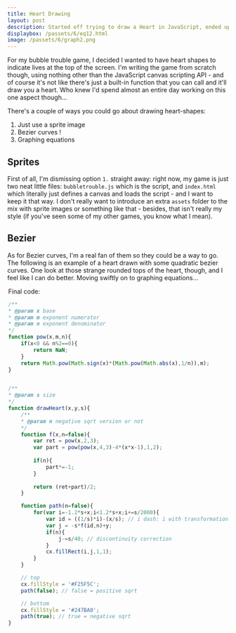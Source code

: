 ```yaml
---
title: Heart Drawing
layout: post
description: Started off trying to draw a Heart in JavaScript, ended up grazing the complex realm for the first time...
displaybox: /passets/6/eq12.html
image: /passets/6/graph2.png
---
```


<style>
.content img, .content .youtube, .content svg {
    max-width: 500px;
}
@media only screen and (max-width: 670px){
    .content img, .content .youtube, .content svg {
        max-width: 100%;
    }
}
</style>

<!-- todo add link -->
For my bubble trouble game, I decided I wanted to have heart shapes to indicate lives at the top of the screen. I'm writing the game from scratch though, using nothing other than the JavaScript canvas scripting API - and of course it's not like there's just a built-in function that you can call and it'll draw you a heart. Who knew I'd spend almost an entire day working on this one aspect though...

There's a couple of ways you could go about drawing heart-shapes:
1. Just use a sprite image
2. Bezier curves !
3. Graphing equations

## Sprites

First of all, I'm dismissing option `1.` straight away: right now, my game is just two neat little files: `bubbletrouble.js` which is the script, and `index.html` which literally just defines a canvas and loads the script - and I want to keep it that way. I don't really want to introduce an extra `assets` folder to the mix with sprite images or something like that - besides, that isn't really my style (if you've seen some of my other games, you know what I mean).

## Bezier

As for Bezier curves, I'm a real fan of them so they could be a way to go. The following is an example of a heart drawn with some quadratic bezier curves. One look at those strange rounded tops of the heart, though, and I feel like I can do better. Moving swiftly on to graphing equations...

<div class="contentbox" style="
    max-width: 500px;
    margin: 0 auto;
">
    <canvas id='cbezier'></canvas>
    <script>
        (function(){
            var c = document.getElementById('cbezier'),
            cx = c.getContext('2d');

            function draw(){
                cx.clearRect(0,0,cx.canvas.width,cx.canvas.height);

                var w = c.width*0.7, h = c.height*0.7;
                var d = Math.min(w, h);
                var k = 10;
                cx.moveTo(k, k + d / 4);
                cx.quadraticCurveTo(k, k, k + d / 4, k);
                cx.quadraticCurveTo(k + d / 2, k, k + d / 2, k + d / 4);
                cx.quadraticCurveTo(k + d / 2, k, k + d * 3/4, k);
                cx.quadraticCurveTo(k + d, k, k + d, k + d / 4);
                cx.quadraticCurveTo(k + d, k + d / 2, k + d * 3/4, k + d * 3/4);
                cx.lineTo(k + d / 2, k + d);
                cx.lineTo(k + d / 4, k + d * 3/4);
                cx.quadraticCurveTo(k, k + d / 2, k, k + d / 4);
                cx.stroke();
            }

            function resizeCanvas() {
                c.width = c.parentElement.clientWidth-40;
                c.height = c.width*(3/4); // ratio
                draw();
            }
            window.addEventListener('resize', resizeCanvas, false);
            resizeCanvas();
        })();
    </script>
</div>

## Graphing Equations

This is basically the focus of this article, and it's what I experimented around with the most. I found a couple of heart equations [on Wolfram MathWorld](http://mathworld.wolfram.com/HeartCurve.html) and here are two I liked...

### Equation 1

$$
\left(x^2+y^2-1\right)^3-x^2y^3=0
$$

![equation 1](https://i.imgur.com/0gjvKGJ.png)

This equation is quite neat. The intersection points with the axes are at nice values and it probably looks the best out of all the hearts here.

I first rearranged the equation into a $$y=f(x)$$ form so that I can graph it easier with code:

![rearranging](https://i.imgur.com/vtqz0Zd.jpg)

<center>It was just a case of collecting like terms and completing the square.</center>

This is the rearranged version:

{% comment %}
$$
y=\frac{
    x^{\frac{2}{3}}
    \pm
    \sqrt{
        x^{\frac{4}{3}}
        -4(x^2-1)
    }
}{2}
$$
<!-- katex not rendering properly. Fallback below -->
{% endcomment %}

<a href="https://www.codecogs.com/eqnedit.php?latex=\dpi{130}&space;y=\frac{&space;x^{\frac{2}{3}}&space;\pm&space;\sqrt{&space;x^{\frac{4}{3}}&space;-4(x^2-1)&space;}&space;}{2}" target="_blank"><img src="https://latex.codecogs.com/png.latex?\dpi{130}&space;y=\frac{&space;x^{\frac{2}{3}}&space;\pm&space;\sqrt{&space;x^{\frac{4}{3}}&space;-4(x^2-1)&space;}&space;}{2}" title="y=\frac{ x^{\frac{2}{3}} \pm \sqrt{ x^{\frac{4}{3}} -4(x^2-1) } }{2}"/></a>

Here's how I implemented the drawing of this equation:

```js
/**
 * @param s size
 */
function drawHeart(x,y,s){
    /**
     * @param n negative sqrt version or not
     */
    function f(x,n=false){
        var ret = Math.pow(x,2,3);
        var part = Math.pow(Math.pow(x,4,3)-4*(x*x-1),1,2);
        
        if(n){
            part*=-1;
        }
        
        return (ret+part)/2;
    }

    function path(n=false){
        for(var i=-1.2*s+x;i<1.2*s+x;i+=s/2000){
            var id = ((1/s)*i)-(x/s); // i dash: i with transformations applied
            var j = -s*f(id,n)+y;
            if(n){
                j-=s/40; // discontinuity correction
            }
            cx.fillRect(i,j,1,1); // draw pixel at (i,j)
        }
    }

    // top
    path(false); // false = positive sqrt

    // bottom
    path(true); // true = negative sqrt
}
```

Note:<br>
The equation has a $$\pm$$ so I had to split the drawing into two parts: one where I take the positive sqrt (red) and one where I take the negative sqrt (blue) for that bit in the equation. Guess it takes two halves to draw a heart :)  <sup>(they're not halves area-wise though)</sup>

![](https://i.imgur.com/5B0THmP.png)
<center>Here are the two halves</center>

Other notes:
1. The 'discontinuity correction' refers to an adjustment I made to move the bottom part up slightly so that it looks like the two parts are more connected.
2. The y coordinate is flipped because the coordinate system is such that the origin is the top-left in JavaScript (usually the case with programs)
3. I do some transformations (see the variable 'id') so that the drawing takes into account the specified x and y locations as well as the 's' (size multiplier) variable
4. The domain of the equation is taken roughly to be $$-1.2<x<1.2$$
5. The 's' variable is divided by 2000 to approximately convert the unit of 's' to pixels.

Here is the result:

<div class="contentbox" style="
    max-width: 500px;
    margin: 0 auto;
">
    <canvas id='ceq11'></canvas>
    <script>
        (function(){
        var c = document.getElementById('ceq11'),
        cx = c.getContext('2d');

        function resizeCanvas() {
            c.width = c.parentElement.clientWidth-40;
            c.height = c.width*(3/4); // ratio
            draw();
        }
        window.addEventListener('resize', resizeCanvas, false);
        resizeCanvas();

        /**
        * @param s size
        */
        function drawHeart(x,y,s){
            /**
            * @param n negative sqrt version or not
            */
            function f(x,n=false){
                var ret = Math.pow(x,2/3);
                var part = Math.pow(Math.pow(x,4/3)-4*(x*x-1),1/2);
                
                if(n){
                    part*=-1;
                }
                
                return (ret+part)/2;
            }

            function path(n=false){
                for(var i=-1.2*s+x;i<1.2*s+x;i+=s/2000){
                    var id = ((1/s)*i)-(x/s); // i dash: i with transformations applied
                    var j = -s*f(id,n)+y;
                    if(n){
                        j-=s/40; // discontinuity correction
                    }
                    cx.fillRect(i,j,1,1);
                }
            }

            // top
            cx.fillStyle = '#F25F5C';
            path(false); // false = positive sqrt

            // bottom
            cx.fillStyle = '#247BA0';
            path(true); // true = negative sqrt
        }

        function draw(){
            drawHeart(cx.canvas.width/2,cx.canvas.height/2,cx.canvas.width/5);
        }
        })();
    </script>
</div>

Wait ... what? I was so confused. Did I do something wrong rearranging? Some other error?

After a bunch of debugging, I found out that something strange was happening with the built-in `Math.pow` function itself. The following image is an observation I made which sums it up:

![](https://i.gyazo.com/585bc749fc93f680fe3290c4cb3ebc94.png)

I'd been taught in school, etc, that these two were the same thing. I remember learning the equation

<a href="https://www.codecogs.com/eqnedit.php?latex=\dpi{150}&space;x^{\frac{m}{n}}&space;=&space;\sqrt[n]{x^m}" target="_blank"><img src="https://latex.codecogs.com/gif.latex?\dpi{150}&space;x^{\frac{m}{n}}&space;=&space;\sqrt[n]{x^m}" title="x^{\frac{m}{n}} = \sqrt[n]{x^m}" /></a>

What's more, my (physical) calculator gives the answer I expected for that same exact question (as does the graphing software, desmos, I used to make those graph images above).

![](https://i.imgur.com/oMWvDFj.jpg)
<center>Physical calculator result</center>

Calculating the same thing in Python gives an even more interesting result.

![](https://i.gyazo.com/d95a061bc5a4c14f45f652505ade8c25.png)
<center>Python result</center>

This result basically confirmed my suspicion that while I was here minding my business, trying to draw some hearts, I had inadvertently grazed the complex realm - which is actually pretty awesome.

Looking around, it turns out it's actually in the ECMAScript specification that `Math.pow` should return NaN in situations like this (negative base, non-integer exponent).

Also, looking around [on WolframAlpha](http://blog.wolframalpha.com/2013/04/26/get-real-with-wolframalpha-computing-roots/), I found out that the equation I had learnt in school (mentioned earlier) essentially had the caveat that we were taking the _real valued_ root.

Note that in this situation, we are essentially cubing a negative number: <img src="https://i.imgur.com/p7ta9ox.png" style="
    padding: 0;
    display: inline;
    margin: 0;
">.

Now, this is my first time ever coming across complex numbers, but I'm going to try explain what is going on with my understanding from what I've been reading. In this situation, there are actually _three_ solutions, it's just that one of them is _real_ and the other two are _complex_.

We can plot these on a graph with the horizontal axis being real numbers and the vertical axis being imaginary (-1j,0,1j,2j,..). Here they are for this situation:

![](https://i.imgur.com/S0xRedi.png)
<center>roots of (-5)^(2/3) in the complex plane</center>

Notice how the blue solution lies exactly on the horizontal axis - this means that it doesn't have an imaginary part and so is a real number. This real solution (2.924...) is what my calculator gets.

The problem with $$\frac{2}{3}$$ is that JavaScript doesn't store fractions like that at all: it first has to convert it into its decimal representation. The decimal representation in this case is non-terminating though: it's $$0.66666...$$. Of course we can't store an infinite amount of decimal places so this number is truncated at some point.

![](https://i.gyazo.com/9d18a11812a5c054e1968126d019fa94.png)
<center>JavaScript truncates the value</center>

Technically this means that there will always be a very very slight inaccuracy when working with any kind of fraction like this in most programming languages, but that inaccuracy is so tiny that we don't have to worry about it too much at all - especially when we're only dealing with real numbers.

So in other words, when we try to calculate $$(-5)^{\frac{2}{3}}$$ in JavaScript, what it's actually trying to do is $$(-5)^{0.6666666666666666}$$ which is of course going to be super super close to what we want, but not exactly.

The problem is that this slight difference means that our roots as shown in that diagram above get rotated a very very slight amount about the origin <sup>(also the radius of the circle - the magnitude of the numbers - reduces ever so slightly too)</sup>. Here's an exaggerated plot showing the effects:

![](https://i.imgur.com/ysVuVQ3.png)
<center>The points are slightly rotated about the origin</center>

As we can see in the diagram, the blue solution doesn't lie exactly on the real axis anymore - it's super close but not _exactly_. As you can see, there are actually no exact real solutions.

Well dealing with complex numbers seems to be outside the scope of a simple browser language like JavaScript - and trying to guess real roots close to the solutions seems to be beyond it as well. These considerations must have been why it was decided that JavaScript should just return `NaN` for difficult cases like this.

Python (version 3) actually can handle complex numbers, however, and it turns out that the solution it gave earlier was the red solution - a solution known as the _principal root_, and there's probably some good reasoning behind why it gave that one and not the blue one, for example (which I'll probably find out more about when I look at complex numbers in greater detail in future).


----

With this explanation, I am satisfied with my understanding of what's going on. The problem remains though: how do I actually fix the heart drawing.

Well, the problem essentially arises from the fact that $$\frac{2}{3}$$ can't exactly be represented as decimal. To get around this, I decided to not evaluate the fraction straight away, and instead incorporate the numerator and denominator directly into our calculations. I.e: create a function which takes the three inputs $$(x,m,n)$$ corresponding to a value of the form $$x^{\frac{m}{n}}$$ and returns the real root.

Well of course, using the equation from earlier, <img src="https://i.imgur.com/tvKeUHS.png" style="
    padding: 0;
    display: inline;
    margin: 0;
">, we can implement this by simply taking the n-th root of $$x^m$$ as long as that root function finds the _real root_. Luckily, JavaScript has `Math.sqrt` and `Math.cbrt` which can find the real root of something when it is square rooted or cube rooted (when `n` is 2 or 3) - that's why `Math.cbrt` worked earlier. JavaScript hasn't got a n-th root function though, because again, that seems to be beyond the scope of a simple language - and cube rooting and square rooting is the most people usually need to worry about.

This basically means that if I rewrite my heart equation as the following, I should be able to implement it in JavaScript making use of the `Math.cbrt` function:

<a href="https://www.codecogs.com/eqnedit.php?latex=\dpi{150}&space;y=\frac{&space;\sqrt[3]{x^2}&space;\pm&space;\sqrt{&space;\sqrt[3]{x^4}&space;-4(x^2-1)&space;}&space;}{2}" target="_blank"><img src="https://latex.codecogs.com/gif.latex?\dpi{150}&space;y=\frac{&space;\sqrt[3]{x^2}&space;\pm&space;\sqrt{&space;\sqrt[3]{x^4}&space;-4(x^2-1)&space;}&space;}{2}" title="y=\frac{ \sqrt[3]{x^2} \pm \sqrt{ \sqrt[3]{x^4} -4(x^2-1) } }{2}" /></a>

To me, this didn't seem satisfactory though. Sure, in this case, it works out because I end up not having to use anything more than the cube root, but it could have easily been otherwise. What if I wanted to compute <img src="https://i.imgur.com/2tDAeKQ.png" style="
    padding: 0;
    display: inline;
    margin: 0;
">?

Basically, leaving that function I was talking about as something like the following didn't feel satisfactory to me at all:

```js
/**
 * @param x base
 * @param m exponent numerator
 * @param n exponent denominator
 */
function pow(x,m,n){
    if(n==1){
        return Math.pow(x,m);
    }
    else if(n==2){
        return Math.sqrt(Math.pow(x,m));
    }
    else if(n==3){
        return Math.cbrt(Math.pow(x,m));
    }
    else{
        // what do...?
    }
}
```

Well, I thought about how to emulate my calculator a little and this is what I observed:

<a href="https://www.codecogs.com/eqnedit.php?latex=\dpi{150}&space;x^{\frac{m}{n}}&space;=&space;(\text{sign}(x)({\left&space;|&space;x&space;\right&space;|}^{\frac{1}{n}}))^m" target="_blank"><img src="https://latex.codecogs.com/gif.latex?\dpi{150}&space;x^{\frac{m}{n}}&space;=&space;(\text{sign}(x)({\left&space;|&space;x&space;\right&space;|}^{\frac{1}{n}}))^m" title="x^{\frac{m}{n}} = (\text{sign}(x)({\left | x \right |}^{\frac{1}{n}}))^m" /></a>

As long as when $$x<0$$, $$n$$ is even (otherwise my calculator gives a math error). Where sign(x) is a function which returns $$-1$$ if $$x<0$$ and $$1$$ if $$x>0$$ (and $$0$$ if $$x=0$$).

And here's how I implemented this in code:

```js
function pow(x,m,n){
    if(x<0 && n%2==0){
        return NaN;
    }
    return Math.pow(Math.sign(x)*(Math.pow(Math.abs(x),1/n)),m);
}
```

There, that's much better. There's probably an even nicer way of expressing this though, and I haven't thought about special cases that much (such as when $$x=0$$ or $$n=0$$) but this does the job very nicely for my application (I'll think about those later).

Tweaking the code slightly to work with this new function instead of `Math.pow`, we can now successfully draw the heart !

<div class="contentbox" style="
    max-width: 500px;
    margin: 0 auto;
">
    <canvas id='ceq12'></canvas>
</div>
<script>
(function(){
    var c = document.getElementById('ceq12');
    cx = c.getContext('2d');

    function resizeCanvas() {
        c.width = c.parentElement.clientWidth-40;
        c.height = c.width*(3/4); // ratio
        draw();
    }
    window.addEventListener('resize', resizeCanvas, false);
    resizeCanvas();

    /**
    * @param x base
    * @param m exponent numerator
    * @param n exponent denominator
    */

    function pow(x,m,n){
        if(x<0 && n%2==0){
            return NaN;
        }
        return Math.pow(Math.sign(x)*(Math.pow(Math.abs(x),1/n)),m);
    }


    /**
    * @param s size
    */
    function drawHeart(x,y,s){
        /**
        * @param n negative sqrt version or not
        */
        function f(x,n=false){
            var ret = pow(x,2,3);
            var part = pow(pow(x,4,3)-4*(x*x-1),1,2);
            
            if(n){
                part*=-1;
            }
            
            return (ret+part)/2;
        }

        function path(n=false){
            for(var i=-1.2*s+x;i<1.2*s+x;i+=s/2000){
                var id = ((1/s)*i)-(x/s); // i dash: i with transformations applied
                var j = -s*f(id,n)+y;
                if(n){
                    j-=s/40; // discontinuity correction
                }
                cx.fillRect(i,j,1,1);
            }
        }

        // top
        cx.fillStyle = '#F25F5C';
        path(false); // false = positive sqrt

        // bottom
        cx.fillStyle = '#247BA0';
        path(true); // true = negative sqrt
    }

    function draw(){
        drawHeart(cx.canvas.width/2,cx.canvas.height/2,cx.canvas.width/5);
    }
})();
</script>

Final code:
```js
/**
* @param x base
* @param m exponent numerator
* @param n exponent denominator
*/
function pow(x,m,n){
    if(x<0 && n%2==0){
        return NaN;
    }
    return Math.pow(Math.sign(x)*(Math.pow(Math.abs(x),1/n)),m);
}


/**
* @param s size
*/
function drawHeart(x,y,s){
    /**
    * @param n negative sqrt version or not
    */
    function f(x,n=false){
        var ret = pow(x,2,3);
        var part = pow(pow(x,4,3)-4*(x*x-1),1,2);
        
        if(n){
            part*=-1;
        }
        
        return (ret+part)/2;
    }

    function path(n=false){
        for(var i=-1.2*s+x;i<1.2*s+x;i+=s/2000){
            var id = ((1/s)*i)-(x/s); // i dash: i with transformations applied
            var j = -s*f(id,n)+y;
            if(n){
                j-=s/40; // discontinuity correction
            }
            cx.fillRect(i,j,1,1);
        }
    }

    // top
    cx.fillStyle = '#F25F5C';
    path(false); // false = positive sqrt

    // bottom
    cx.fillStyle = '#247BA0';
    path(true); // true = negative sqrt
}
```